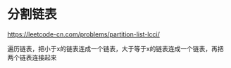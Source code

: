 # 分割链表

https://leetcode-cn.com/problems/partition-list-lcci/

遍历链表，把小于x的链表连成一个链表，大于等于x的链表连成一个链表，再把两个链表连接起来